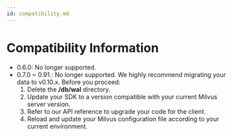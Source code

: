 ```yaml
---
id: compatibility.md
---
```


# Compatibility Information

- 0.6.0: No longer supported. 
- 0.7.0 ~ 0.91.: No longer supported. We highly recommend migrating your data to v0.10.x. Before you proceed: 
  1. Delete the **/db/wal** directory.
  2. Update your SDK to a version compatible with your current Milvus server version. 
  3. Refer to our API reference to upgrade your code for the client. 
  4. Reload and update your Milvus configuration file according to your current environment. 